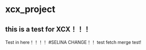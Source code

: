 # xcx_project
## this is a test for XCX！！！
Test in here！！！！
#SELINA CHANGE！！
test fetch
merge test!
